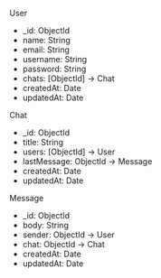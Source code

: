 User
- _id: ObjectId
- name: String
- email: String
- username: String
- password: String
- chats: [ObjectId] -> Chat
- createdAt: Date
- updatedAt: Date

Chat
- _id: ObjectId
- title: String
- users: [ObjectId] -> User
- lastMessage: ObjectId -> Message
- createdAt: Date
- updatedAt: Date

Message
- _id: ObjectId
- body: String
- sender: ObjectId -> User
- chat: ObjectId -> Chat
- createdAt: Date
- updatedAt: Date